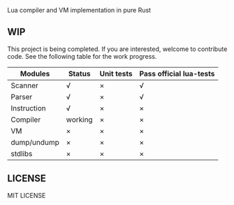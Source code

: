 Lua compiler and VM implementation in pure Rust

## WIP

This project is being completed. If you are interested, welcome to contribute code. See the following table for the work progress.

| Modules      | Status            | Unit tests   | Pass official lua-tests |
| --           | --                | --           | --                      |
|  Scanner     | √                 | ×            |    √                    |
|  Parser      | √                 | ×            |    √                    |
|  Instruction | √                 | ×            |    ×                    |
|  Compiler    | working           | ×            |    ×                    |
|  VM          | ×                 | ×            |    ×                    |
|  dump/undump | ×                 | ×            |    ×                    |
|  stdlibs     | ×                 | ×            |    ×                    |

## LICENSE
MIT LICENSE
